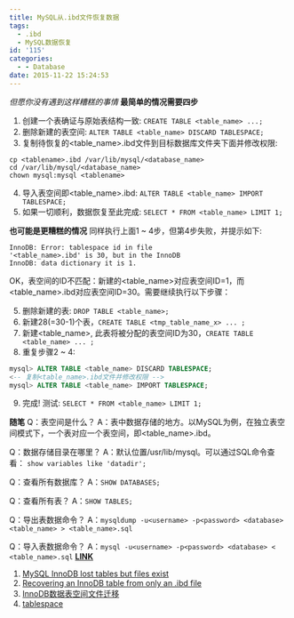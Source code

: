```yaml
---
title: MySQL从.ibd文件恢复数据
tags:
  - .ibd
  - MySQL数据恢复
id: '115'
categories:
  - - Database
date: 2015-11-22 15:24:53
---
```


_但愿你没有遇到这样糟糕的事情_ 
**最简单的情况需要四步** 
1. 创建一个表确证与原始表结构一致: `CREATE TABLE <table_name> ...;` 
2. 删除新建的表空间: `ALTER TABLE <table_name> DISCARD TABLESPACE;` 
3. 复制待恢复的<table_name>.ibd文件到目标数据库文件夹下面并修改权限:
```shell
cp <tablename>.ibd /var/lib/mysql/<database_name>
cd /var/lib/mysql/<database_name>
chown mysql:mysql <tablename>
```

4. 导入表空间即<table_name>.ibd: `ALTER TABLE <table_name> IMPORT TABLESPACE;`
5. 如果一切顺利，数据恢复至此完成: `SELECT * FROM <table_name> LIMIT 1;` 

**也可能是更糟糕的情况** 同样执行上面1 ~ 4步，但第4步失败，并提示如下:
```
InnoDB: Error: tablespace id in file 
'<table_name>.ibd' is 30, but in the InnoDB
InnoDB: data dictionary it is 1.
```
OK，表空间的ID不匹配：新建的<table_name>对应表空间ID=1，而<table_name>.ibd对应表空间ID=30。需要继续执行以下步骤： 

5. 删除新建的表: `DROP TABLE <table_name>;` 
6. 新建28(=30-1)个表，`CREATE TABLE <tmp_table_name_x> ... ;` 
7. 新建<table_name>, 此表将被分配的表空间ID为30，`CREATE TABLE <table_name> ... ;` 
8. 重复步骤2 ~ 4:
```sql
mysql> ALTER TABLE <table_name> DISCARD TABLESPACE;
<-- 复制<table_name>.ibd文件并修改权限 -->
mysql> ALTER TABLE <table_name> IMPORT TABLESPACE;
```

9. 完成! 测试: `SELECT * FROM <table_name> LIMIT 1;` 

**随笔** 
Q：表空间是什么？ 
A：表中数据存储的地方。以MySQL为例，在独立表空间模式下，一个表对应一个表空间，即<table_name>.ibd。 

Q：数据存储目录在哪里？ 
A：默认位置/usr/lib/mysql。可以通过SQL命令查看： `show variables like 'datadir';` 

Q：查看所有数据库？ 
A：`SHOW DATABASES;` 

Q：查看所有表？ 
A：`SHOW TABLES;` 

Q：导出表数据命令？ 
A：`mysqldump -u<username> -p<password> <database> <table_name> > <table_name>.sql` 

Q：导入表数据命令？ 
A：`mysql -u<username> -p<password> <database> < <table_name>.sql` **[LINK](https://www.zmannotes.com/index.php/2015/11/22/mysql-innodb-recovery-from-ibd/)**

1.  [MySQL InnoDB lost tables but files exist](http://superuser.com/questions/675445/mysql-innodb-lost-tables-but-files-exist)
2.  [Recovering an InnoDB table from only an .ibd file](http://www.chriscalender.com/tag/innodb-error-tablespace-id-in-file/)
3.  [InnoDB数据表空间文件迁移](http://imysql.cn/2008_12_17_migrate_innodb_tablespace_smoothly)
4.  [tablespace](https://en.wikipedia.org/wiki/Tablespace)